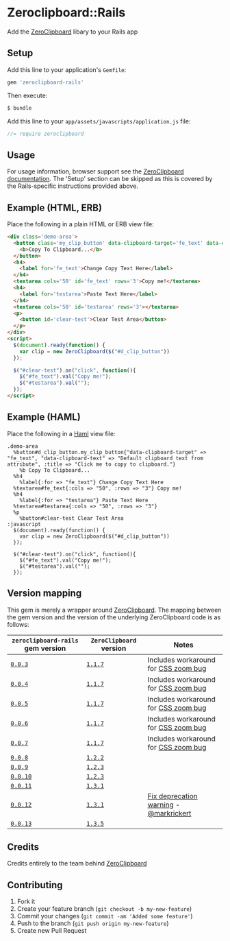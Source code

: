 # Zeroclipboard::Rails

Add the [ZeroClipboard](https://github.com/zeroclipboard/ZeroClipboard) libary to your Rails app

## Setup

Add this line to your application's `Gemfile`:

```ruby
gem 'zeroclipboard-rails'
```

Then execute:

```bash
$ bundle
```

Add this line to your `app/assets/javascripts/application.js` file:

```javascript
//= require zeroclipboard
```

## Usage

For usage information, browser support  see the [ZeroClipboard documentation](https://github.com/zeroclipboard/ZeroClipboard/blob/master/docs/instructions.md). The 'Setup' section can be skipped as this is covered by the Rails-specific instructions provided above.

## Example (HTML, ERB)

Place the following in a plain HTML or ERB view file:

```html
<div class='demo-area'>
  <button class='my_clip_button' data-clipboard-target='fe_text' data-clipboard-text='Default clipboard text from attribute' id='d_clip_button' title='Click me to copy to clipboard.'>
    <b>Copy To Clipboard...</b>
  </button>
  <h4>
    <label for='fe_text'>Change Copy Text Here</label>
  </h4>
  <textarea cols='50' id='fe_text' rows='3'>Copy me!</textarea>
  <h4>
    <label for='testarea'>Paste Text Here</label>
  </h4>
  <textarea cols='50' id='testarea' rows='3'></textarea>
  <p>
    <button id='clear-test'>Clear Test Area</button>
  </p>
</div>
<script>
  $(document).ready(function() {
    var clip = new ZeroClipboard($("#d_clip_button"))
  });

  $("#clear-test").on("click", function(){
    $("#fe_text").val("Copy me!");
    $("#testarea").val("");
  });
</script>
```

## Example (HAML)

Place the following in a [Haml](http://haml.info/) view file:

```haml
.demo-area
  %button#d_clip_button.my_clip_button{"data-clipboard-target" => "fe_text", "data-clipboard-text" => "Default clipboard text from attribute", :title => "Click me to copy to clipboard."}
    %b Copy To Clipboard...
  %h4
    %label{:for => "fe_text"} Change Copy Text Here
  %textarea#fe_text{:cols => "50", :rows => "3"} Copy me!
  %h4
    %label{:for => "testarea"} Paste Text Here
  %textarea#testarea{:cols => "50", :rows => "3"}
  %p
    %button#clear-test Clear Test Area
:javascript
  $(document).ready(function() {
    var clip = new ZeroClipboard($("#d_clip_button"))
  });

  $("#clear-test").on("click", function(){
    $("#fe_text").val("Copy me!");
    $("#testarea").val("");
  });
```

## Version mapping

This gem is merely a wrapper around [ZeroClipboard](https://github.com/zeroclipboard/ZeroClipboard). The mapping between the gem version and the version of the underlying ZeroClipboard code is as follows:

|`zeroclipboard-rails` gem version|`ZeroClipboard` version|Notes|
|---|---|---|
|[`0.0.3`](https://rubygems.org/gems/zeroclipboard-rails/versions/0.0.3)|[`1.1.7`](https://github.com/zeroclipboard/ZeroClipboard/tree/v1.1.7)|Includes workaround for [CSS zoom bug](https://github.com/zeroclipboard/ZeroClipboard/issues/149)|
|[`0.0.4`](https://rubygems.org/gems/zeroclipboard-rails/versions/0.0.4)|[`1.1.7`](https://github.com/zeroclipboard/ZeroClipboard/tree/v1.1.7)|Includes workaround for [CSS zoom bug](https://github.com/zeroclipboard/ZeroClipboard/issues/149)|
|[`0.0.5`](https://rubygems.org/gems/zeroclipboard-rails/versions/0.0.5)|[`1.1.7`](https://github.com/zeroclipboard/ZeroClipboard/tree/v1.1.7)|Includes workaround for [CSS zoom bug](https://github.com/zeroclipboard/ZeroClipboard/issues/149)|
|[`0.0.6`](https://rubygems.org/gems/zeroclipboard-rails/versions/0.0.6)|[`1.1.7`](https://github.com/zeroclipboard/ZeroClipboard/tree/v1.1.7)|Includes workaround for [CSS zoom bug](https://github.com/zeroclipboard/ZeroClipboard/issues/149)|
|[`0.0.7`](https://rubygems.org/gems/zeroclipboard-rails/versions/0.0.7)|[`1.1.7`](https://github.com/zeroclipboard/ZeroClipboard/tree/v1.1.7)|Includes workaround for [CSS zoom bug](https://github.com/zeroclipboard/ZeroClipboard/issues/149)|
|[`0.0.8`](https://rubygems.org/gems/zeroclipboard-rails/versions/0.0.8)|[`1.2.2`](https://github.com/zeroclipboard/ZeroClipboard/tree/v1.2.2)||
|[`0.0.9`](https://rubygems.org/gems/zeroclipboard-rails/versions/0.0.9)|[`1.2.3`](https://github.com/zeroclipboard/ZeroClipboard/tree/v1.2.3)||
|[`0.0.10`](https://rubygems.org/gems/zeroclipboard-rails/versions/0.0.10)|[`1.2.3`](https://github.com/zeroclipboard/ZeroClipboard/tree/v1.2.3)||
|[`0.0.11`](https://rubygems.org/gems/zeroclipboard-rails/versions/0.0.11)|[`1.3.1`](https://github.com/zeroclipboard/ZeroClipboard/tree/v1.3.1)||
|[`0.0.12`](https://rubygems.org/gems/zeroclipboard-rails/versions/0.0.12)|[`1.3.1`](https://github.com/zeroclipboard/ZeroClipboard/tree/v1.3.1)|[Fix deprecation warning](https://github.com/zeroclipboard/zeroclipboard-rails/pull/17) - [@markrickert](https://github.com/markrickert)|
|[`0.0.13`](https://rubygems.org/gems/zeroclipboard-rails/versions/0.0.13)|[`1.3.5`](https://github.com/zeroclipboard/ZeroClipboard/tree/v1.3.5)||



## Credits

Credits entirely to the team behind [ZeroClipboard](https://github.com/zeroclipboard/ZeroClipboard)

## Contributing

1. Fork it
2. Create your feature branch (`git checkout -b my-new-feature`)
3. Commit your changes (`git commit -am 'Added some feature'`)
4. Push to the branch (`git push origin my-new-feature`)
5. Create new Pull Request
